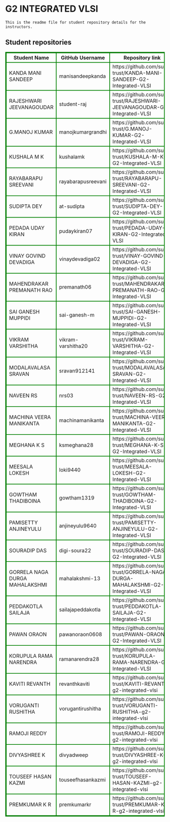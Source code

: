 # G2 INTEGRATED VLSI
    This is the readme file for student repository details for the instructors.
## Student repositories 
<table style="border : 2px solid green; width:100%;">
<tr >
<th style="border : 2px solid green;">Student Name</th>
<th style="border : 2px solid green;">GitHub Username</th>
<th style="border : 2px solid green;">Repository link</th>
</tr>
<tr style="border : 2px solid green;">
<td style="border : 2px solid green;">KANDA MANI SANDEEP</td> 

<td style="border : 2px solid green;">manisandeepkanda</td> 

<td style="border : 2px solid green;">https://github.com/sure-trust/KANDA-MANI-SANDEEP-G2-Integrated-VLSI</td> 
</tr>

<tr style="border : 2px solid green;">
<td style="border : 2px solid green;">RAJESHWARI JEEVANAGOUDAR</td> 

<td style="border : 2px solid green;">student-raj</td> 

<td style="border : 2px solid green;">https://github.com/sure-trust/RAJESHWARI-JEEVANAGOUDAR-G2-Integrated-VLSI</td> 
</tr>

<tr style="border : 2px solid green;">
<td style="border : 2px solid green;">G.MANOJ KUMAR</td> 

<td style="border : 2px solid green;">manojkumargrandhi</td> 

<td style="border : 2px solid green;">https://github.com/sure-trust/G.MANOJ-KUMAR-G2-Integrated-VLSI</td> 
</tr>

<tr style="border : 2px solid green;">
<td style="border : 2px solid green;">KUSHALA M K</td> 

<td style="border : 2px solid green;">kushalamk</td> 

<td style="border : 2px solid green;">https://github.com/sure-trust/KUSHALA-M-K-G2-Integrated-VLSI</td> 
</tr>

<tr style="border : 2px solid green;">
<td style="border : 2px solid green;">RAYABARAPU SREEVANI</td> 

<td style="border : 2px solid green;">rayabarapusreevani</td> 

<td style="border : 2px solid green;">https://github.com/sure-trust/RAYABARAPU-SREEVANI-G2-Integrated-VLSI</td> 
</tr>

<tr style="border : 2px solid green;">
<td style="border : 2px solid green;">SUDIPTA DEY</td> 

<td style="border : 2px solid green;">at-sudipta</td> 

<td style="border : 2px solid green;">https://github.com/sure-trust/SUDIPTA-DEY-G2-Integrated-VLSI</td> 
</tr>

<tr style="border : 2px solid green;">
<td style="border : 2px solid green;">PEDADA UDAY KIRAN</td> 

<td style="border : 2px solid green;">pudaykiran07</td> 

<td style="border : 2px solid green;">https://github.com/sure-trust/PEDADA-UDAY-KIRAN-G2-Integrated-VLSI</td> 
</tr>

<tr style="border : 2px solid green;">
<td style="border : 2px solid green;">VINAY GOVIND DEVADIGA</td> 

<td style="border : 2px solid green;">vinaydevadiga02</td> 

<td style="border : 2px solid green;">https://github.com/sure-trust/VINAY-GOVIND-DEVADIGA-G2-Integrated-VLSI</td> 
</tr>

<tr style="border : 2px solid green;">
<td style="border : 2px solid green;">MAHENDRAKAR PREMANATH RAO</td> 

<td style="border : 2px solid green;">premanath06</td> 

<td style="border : 2px solid green;">https://github.com/sure-trust/MAHENDRAKAR-PREMANATH-RAO-G2-Integrated-VLSI</td> 
</tr>

<tr style="border : 2px solid green;">
<td style="border : 2px solid green;">SAI GANESH MUPPIDI</td> 

<td style="border : 2px solid green;">sai-ganesh-m</td> 

<td style="border : 2px solid green;">https://github.com/sure-trust/SAI-GANESH-MUPPIDI-G2-Integrated-VLSI</td> 
</tr>

<tr style="border : 2px solid green;">
<td style="border : 2px solid green;">VIKRAM VARSHITHA</td> 

<td style="border : 2px solid green;">vikram-varshitha20</td> 

<td style="border : 2px solid green;">https://github.com/sure-trust/VIKRAM-VARSHITHA-G2-Integrated-VLSI</td> 
</tr>

<tr style="border : 2px solid green;">
<td style="border : 2px solid green;">MODALAVALASA SRAVAN</td> 

<td style="border : 2px solid green;">sravan912141</td> 

<td style="border : 2px solid green;">https://github.com/sure-trust/MODALAVALASA-SRAVAN-G2-Integrated-VLSI</td> 
</tr>

<tr style="border : 2px solid green;">
<td style="border : 2px solid green;">NAVEEN RS</td> 

<td style="border : 2px solid green;">nrs03</td> 

<td style="border : 2px solid green;">https://github.com/sure-trust/NAVEEN-RS-G2-Integrated-VLSI</td> 
</tr>

<tr style="border : 2px solid green;">
<td style="border : 2px solid green;">MACHINA VEERA MANIKANTA</td> 

<td style="border : 2px solid green;">machinamanikanta</td> 

<td style="border : 2px solid green;">https://github.com/sure-trust/MACHINA-VEERA-MANIKANTA-G2-Integrated-VLSI</td> 
</tr>

<tr style="border : 2px solid green;">
<td style="border : 2px solid green;">MEGHANA K S</td> 

<td style="border : 2px solid green;">ksmeghana28</td> 

<td style="border : 2px solid green;">https://github.com/sure-trust/MEGHANA-K-S-G2-Integrated-VLSI</td> 
</tr>

<tr style="border : 2px solid green;">
<td style="border : 2px solid green;">MEESALA LOKESH</td> 

<td style="border : 2px solid green;">loki9440</td> 

<td style="border : 2px solid green;">https://github.com/sure-trust/MEESALA-LOKESH-G2-Integrated-VLSI</td> 
</tr>

<tr style="border : 2px solid green;">
<td style="border : 2px solid green;">GOWTHAM THADIBOINA</td> 

<td style="border : 2px solid green;">gowtham1319</td> 

<td style="border : 2px solid green;">https://github.com/sure-trust/GOWTHAM-THADIBOINA-G2-Integrated-VLSI</td> 
</tr>

<tr style="border : 2px solid green;">
<td style="border : 2px solid green;">PAMISETTY ANJINEYULU</td> 

<td style="border : 2px solid green;">anjineyulu9640</td> 

<td style="border : 2px solid green;">https://github.com/sure-trust/PAMISETTY-ANJINEYULU-G2-Integrated-VLSI</td> 
</tr>

<tr style="border : 2px solid green;">
<td style="border : 2px solid green;">SOURADIP DAS</td> 

<td style="border : 2px solid green;">digi-soura22</td> 

<td style="border : 2px solid green;">https://github.com/sure-trust/SOURADIP-DAS-G2-Integrated-VLSI</td> 
</tr>

<tr style="border : 2px solid green;">
<td style="border : 2px solid green;">GORRELA NAGA DURGA MAHALAKSHMI</td> 

<td style="border : 2px solid green;">mahalakshmi-13</td> 

<td style="border : 2px solid green;">https://github.com/sure-trust/GORRELA-NAGA-DURGA-MAHALAKSHMI-G2-Integrated-VLSI</td> 
</tr>

<tr style="border : 2px solid green;">
<td style="border : 2px solid green;">PEDDAKOTLA SAILAJA</td> 

<td style="border : 2px solid green;">sailajapeddakotla</td> 

<td style="border : 2px solid green;">https://github.com/sure-trust/PEDDAKOTLA-SAILAJA-G2-Integrated-VLSI</td> 
</tr>

<tr style="border : 2px solid green;">
<td style="border : 2px solid green;">PAWAN ORAON</td> 

<td style="border : 2px solid green;">pawanoraon0608</td> 

<td style="border : 2px solid green;">https://github.com/sure-trust/PAWAN-ORAON-G2-Integrated-VLSI</td> 
</tr>

<tr style="border : 2px solid green;">
<td style="border : 2px solid green;">KORUPULA RAMA NARENDRA</td> 

<td style="border : 2px solid green;">ramanarendra28</td> 

<td style="border : 2px solid green;">https://github.com/sure-trust/KORUPULA-RAMA-NARENDRA-G2-Integrated-VLSI</td> 
</tr>

<tr style="border : 2px solid green;">
<td style="border : 2px solid green;">KAVITI REVANTH</td> 

<td style="border : 2px solid green;">revanthkaviti</td> 

<td style="border : 2px solid green;">https://github.com/sure-trust/KAVITI-REVANTH-g2-integrated-vlsi</td> 
</tr>

<tr style="border : 2px solid green;">
<td style="border : 2px solid green;">VORUGANTI RUSHITHA</td> 

<td style="border : 2px solid green;">vorugantirushitha</td> 

<td style="border : 2px solid green;">https://github.com/sure-trust/VORUGANTI-RUSHITHA-g2-integrated-vlsi</td> 
</tr>

<tr style="border : 2px solid green;">
<td style="border : 2px solid green;">RAMOJI REDDY</td> 

<td style="border : 2px solid green;"></td> 

<td style="border : 2px solid green;">https://github.com/sure-trust/RAMOJI-REDDY-g2-integrated-vlsi</td> 
</tr>

<tr style="border : 2px solid green;">
<td style="border : 2px solid green;">DIVYASHREE K</td> 

<td style="border : 2px solid green;">divyadweep</td> 

<td style="border : 2px solid green;">https://github.com/sure-trust/DIVYASHREE-K-g2-integrated-vlsi</td> 
</tr>

<tr style="border : 2px solid green;">
<td style="border : 2px solid green;">TOUSEEF HASAN KAZMI</td> 

<td style="border : 2px solid green;">touseefhasankazmi</td> 

<td style="border : 2px solid green;">https://github.com/sure-trust/TOUSEEF-HASAN-KAZMI-g2-integrated-vlsi</td> 
</tr>

<tr style="border : 2px solid green;">
<td style="border : 2px solid green;">PREMKUMAR K R</td> 

<td style="border : 2px solid green;">premkumarkr</td> 

<td style="border : 2px solid green;">https://github.com/sure-trust/PREMKUMAR-K-R-g2-integrated-vlsi</td> 
</tr>
